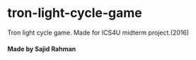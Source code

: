 # tron-light-cycle-game

Tron light cycle game. Made for ICS4U midterm project.(2016)

#### Made by Sajid Rahman
